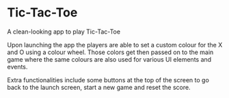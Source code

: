 # Tic-Tac-Toe

A clean-looking app to play Tic-Tac-Toe

Upon launching the app the players are able to set a custom colour for the X and O using a colour wheel.
Those colors get then passed on to the main game where the same colours are also used for various UI elements and events.

Extra functionalities include some buttons at the top of the screen to go back to the launch screen, start a new game and reset the score.
